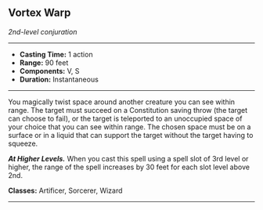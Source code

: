 ﻿## Vortex Warp
*2nd-level conjuration*
___
- **Casting Time:** 1 action
- **Range:** 90 feet
- **Components:** V, S
- **Duration:** Instantaneous

---
You magically twist space around another creature you can see within range. The target must succeed on a Constitution saving throw (the target can choose to fail), or the target is teleported to an unoccupied space of your choice that you can see within range. The chosen space must be on a surface or in a liquid that can support the target without the target having to squeeze.

***At Higher Levels.*** When you cast this spell using a spell slot of 3rd level or higher, the range of the spell increases by 30 feet for each slot level above 2nd.

**Classes:** Artificer, Sorcerer, Wizard


---
